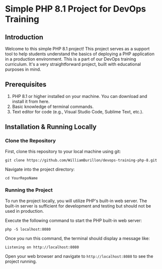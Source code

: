 # Simple PHP 8.1 Project for DevOps Training
## Introduction
Welcome to this simple PHP 8.1 project! This project serves as a support tool to help students understand the basics of deploying a PHP application in a production environment. This is a part of our DevOps training curriculum. It's a very straightforward project, built with educational purposes in mind.

## Prerequisites
1. PHP 8.1 or higher installed on your machine. You can download and install it from here.
2. Basic knowledge of terminal commands.
3. Text editor for code (e.g., Visual Studio Code, Sublime Text, etc.).
## Installation & Running Locally
### Clone the Repository
First, clone this repository to your local machine using git:

```
git clone https://github.com/WilliamBurillon/devops-training-php-8.git
```
Navigate into the project directory:

```
cd YourRepoName
````

### Running the Project
To run the project locally, you will utilize PHP's built-in web server. The built-in server is sufficient for development and testing but should not be used in production.

Execute the following command to start the PHP built-in web server:

```
php -S localhost:8080
```
Once you run this command, the terminal should display a message like:

```
Listening on http://localhost:8080
```
Open your web browser and navigate to `http://localhost:8080` to see the project running.

